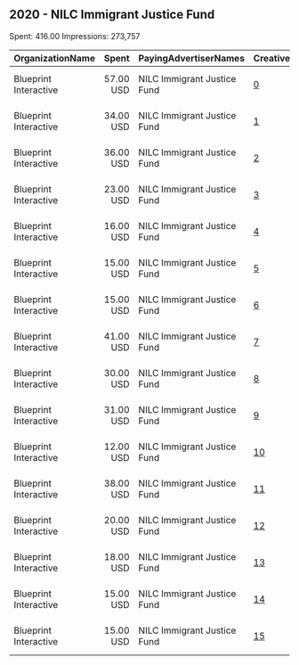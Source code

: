 ## 2020 - NILC Immigrant Justice Fund 
Spent: 416.00
Impressions: 273,757

|OrganizationName|Spent|PayingAdvertiserNames|CreativeUrls|Impressions|Genders|AgeBrackets|CountryCodes|BillingAddresses|CandidateBallotInformation|
|:---|---:|:---|:---|---:|:---|:---|:---|:---|:---|
|Blueprint Interactive|57.00 USD|NILC Immigrant Justice Fund|[0](https://www.snap.com/political-ads/asset/6fefc64e884cc11572a0d4350cc7ec38f3b045e43a52ab1b83f8941641e24e26?mediaType=mp4)|55,694||16-30|united states|"1730 Rhode Island Ave NW Suite 1014,Washington,20036,US"||
|Blueprint Interactive|34.00 USD|NILC Immigrant Justice Fund|[1](https://www.snap.com/political-ads/asset/76710cdbd131b590e5e9278aa474e94ab26fdbc12860f6cfaaa4a8704d0ee140?mediaType=mp4)|34,071||16-30|united states|"1730 Rhode Island Ave NW Suite 1014,Washington,20036,US"||
|Blueprint Interactive|36.00 USD|NILC Immigrant Justice Fund|[2](https://www.snap.com/political-ads/asset/110ae93b1dbfdc786b39ab5ed88fec37e13c7ad42f426b3c47f68a8ad6dc197e?mediaType=mp4)|32,864||16-30|united states|"1730 Rhode Island Ave NW Suite 1014,Washington,20036,US"||
|Blueprint Interactive|23.00 USD|NILC Immigrant Justice Fund|[3](https://www.snap.com/political-ads/asset/a26f431179151c0fe0439ce250db4719c9fd06049c31e18a5048e4cf5de3df74?mediaType=mp4)|22,147||16-30|united states|"1730 Rhode Island Ave NW Suite 1014,Washington,20036,US"||
|Blueprint Interactive|16.00 USD|NILC Immigrant Justice Fund|[4](https://www.snap.com/political-ads/asset/03163de64f97dc0c25c3307d4abe4597a86bbfdabf4634f95c9854602b0550e4?mediaType=mp4)|15,230||16-30|united states|"1730 Rhode Island Ave NW Suite 1014,Washington,20036,US"||
|Blueprint Interactive|15.00 USD|NILC Immigrant Justice Fund|[5](https://www.snap.com/political-ads/asset/73324836cac505681ce65b185772badcd7123dc1f684b5c82e9ca5f60aa9158b?mediaType=mp4)|14,717||16-30|united states|"1730 Rhode Island Ave NW Suite 1014,Washington,20036,US"||
|Blueprint Interactive|15.00 USD|NILC Immigrant Justice Fund|[6](https://www.snap.com/political-ads/asset/e2601e7cb14cd443cf1f46aab762c85ce2a9dc5a092e2342dcd7b09a9d1f0fd3?mediaType=mp4)|14,260||16-30|united states|"1730 Rhode Island Ave NW Suite 1014,Washington,20036,US"||
|Blueprint Interactive|41.00 USD|NILC Immigrant Justice Fund|[7](https://www.snap.com/political-ads/asset/7f19f2338b560c76244472ef904b09bd85e2a1dcb1841686828147133c1810ec?mediaType=mp4)|13,009||27+|united states|"1730 Rhode Island Ave NW Suite 1014,Washington,20036,US"||
|Blueprint Interactive|30.00 USD|NILC Immigrant Justice Fund|[8](https://www.snap.com/political-ads/asset/647ca606d40b806227ed35242ceb2f29e5315608784b0b5259958a48efca0903?mediaType=mp4)|11,479||27+|united states|"1730 Rhode Island Ave NW Suite 1014,Washington,20036,US"||
|Blueprint Interactive|31.00 USD|NILC Immigrant Justice Fund|[9](https://www.snap.com/political-ads/asset/afd791ef823d499dd133ab6d6d8799d1be3648df9385a0b54a6eb21d9658bcb3?mediaType=mp4)|11,249||27+|united states|"1730 Rhode Island Ave NW Suite 1014,Washington,20036,US"||
|Blueprint Interactive|12.00 USD|NILC Immigrant Justice Fund|[10](https://www.snap.com/political-ads/asset/fdf7825116d4025888e7aca122e8d091e17f8cf4992cd35addac8f2ea473eae5?mediaType=mp4)|11,062||16-30|united states|"1730 Rhode Island Ave NW Suite 1014,Washington,20036,US"||
|Blueprint Interactive|38.00 USD|NILC Immigrant Justice Fund|[11](https://www.snap.com/political-ads/asset/193ee80d27f169a68b39e6b84589ce4326f84fb171fddcef47da62b4e604f7b2?mediaType=mp4)|10,844||27+|united states|"1730 Rhode Island Ave NW Suite 1014,Washington,20036,US"||
|Blueprint Interactive|20.00 USD|NILC Immigrant Justice Fund|[12](https://www.snap.com/political-ads/asset/27e58679485f077dc442d41d57fa4d719ceaa91d3586e1466c5211fb63cdd8fb?mediaType=mp4)|8,248||27+|united states|"1730 Rhode Island Ave NW Suite 1014,Washington,20036,US"||
|Blueprint Interactive|18.00 USD|NILC Immigrant Justice Fund|[13](https://www.snap.com/political-ads/asset/3d697bbb85dcb7ff64464a2c0f88221f6d12cb39e8df8a9293b99c8d04b4de50?mediaType=mp4)|7,295||27+|united states|"1730 Rhode Island Ave NW Suite 1014,Washington,20036,US"||
|Blueprint Interactive|15.00 USD|NILC Immigrant Justice Fund|[14](https://www.snap.com/political-ads/asset/28b3d7b546e2bf969bb066851bb4fa6fc2f4a5487dd4f01328a9cb4408f6c5e6?mediaType=mp4)|6,106||27+|united states|"1730 Rhode Island Ave NW Suite 1014,Washington,20036,US"||
|Blueprint Interactive|15.00 USD|NILC Immigrant Justice Fund|[15](https://www.snap.com/political-ads/asset/db5ffe72a299f33c6b763bd23e08f74fbb4ab92a971729aeca35cfd59e666529?mediaType=mp4)|5,482||27+|united states|"1730 Rhode Island Ave NW Suite 1014,Washington,20036,US"||
